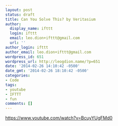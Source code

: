 ```yaml
---
layout: post
status: draft
title: Can You Solve This? by Veritasium
author:
  display_name: ifttt
  login: ifttt
  email: leo.dion+ifttt@gmail.com
  url: ''
author_login: ifttt
author_email: leo.dion+ifttt@gmail.com
wordpress_id: 651
wordpress_url: http://leogdion.name/?p=651
date: '2014-02-26 14:10:42 -0500'
date_gmt: '2014-02-26 18:10:42 -0500'
categories:
- Code
tags:
- youtube
- IFTTT
- fun
comments: []
---
```

https://www.youtube.com/watch?v=BcuyYUgFMd0
